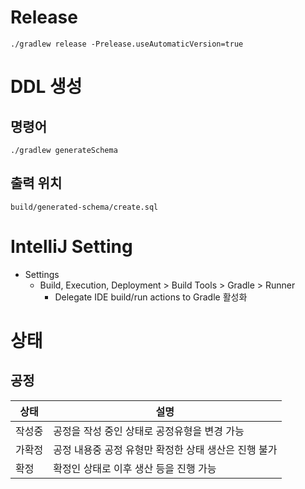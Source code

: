 # Release

```
./gradlew release -Prelease.useAutomaticVersion=true
```

# DDL 생성

## 명령어
```
./gradlew generateSchema
```

## 출력 위치
```
build/generated-schema/create.sql
```

# IntelliJ Setting

* Settings
  * Build, Execution, Deployment > Build Tools > Gradle > Runner
    * Delegate IDE build/run actions to Gradle 활성화

# 상태

## 공정

| 상태   | 설명                                                 |
|--------|------------------------------------------------------|
| 작성중 | 공정을 작성 중인 상태로 공정유형을 변경 가능         |
| 가확정 | 공정 내용중 공정 유형만 확정한 상태 생산은 진행 불가 |
| 확정   | 확정인 상태로 이후 생산 등을 진행 가능               |
